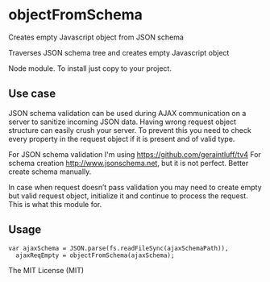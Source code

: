 objectFromSchema
================

Creates empty Javascript object from JSON schema

Traverses JSON schema tree and creates empty Javascript object

Node module. To install just copy to your project.

Use case
--------
JSON schema validation can be used during AJAX communication on a server to sanitize incoming JSON data.
Having wrong request object structure can easily crush your server. To prevent this you need to check every property in the request object if it is present and of valid type.

For JSON schema validation I'm using https://github.com/geraintluff/tv4
For schema creation http://www.jsonschema.net, but it is not perfect. Better create schema manually.

In case when request doesn’t pass validation you may need to create empty but valid request object, initialize it and continue to process the request. This is what this module for.

Usage
-----
```
var ajaxSchema = JSON.parse(fs.readFileSync(ajaxSchemaPath)),
  ajaxReqEmpty = objectFromSchema(ajaxSchema);

```

The MIT License (MIT)
